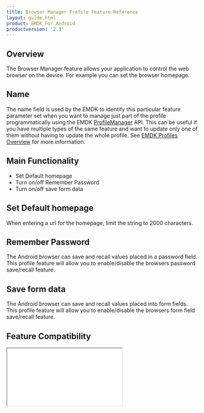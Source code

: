 ```yaml
---
title: Browser Manager Profile Feature Reference
layout: guide.html
product: EMDK For Android
productversion: '2.3'
---
```


## Overview

The Browser Manager feature allows your application to control the web browser on the device. For example you can set the browser homepage. 

## Name
The name field is used by the EMDK to identify this particular feature parameter set when you want to manage just part of the profile programmatically using the EMDK [ProfileManager](../../../api/core/ProfileManager) API. This can be useful if you have multiple types of the same feature and want to update only one of them without having to update the whole profile. See [EMDK Profiles Overview](../usingwizard) for more information.

## Main Functionality
* Set Default homepage
* Turn on/off Remember Password
* Turn on/off save form data

## Set Default homepage
When entering a url for the homepage, limit the string to 2000 characters.

## Remember Password
The Android browser can save and recall values placed in a password field. This profile feature will 
allow you to enable/disable the browsers password save/recall feature.


## Save form data
The Android browser can save and recall values placed into form fields. This profile feature will 
allow you to enable/disable the browsers form field save/recall feature.

## Feature Compatibility

<iframe src="compare.html#mx=4.3&csp=BrowserMgr&os=All&embed=true"></iframe> 















